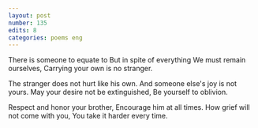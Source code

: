 ```yaml
---
layout: post
number: 135
edits: 8
categories: poems eng
---
```


There is someone to equate to 
But in spite of everything 
We must remain ourselves,
Carrying your own is no stranger. 
 
The stranger does not hurt like his own. 
And someone else's joy is not yours. 
May your desire not be extinguished, 
Be yourself to oblivion. 
 
Respect and honor your brother, 
Encourage him at all times. 
How grief will not come with you, 
You take it harder every time. 

